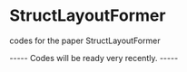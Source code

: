 # StructLayoutFormer
codes for the paper StructLayoutFormer

 ----- Codes will be ready very recently. -----
